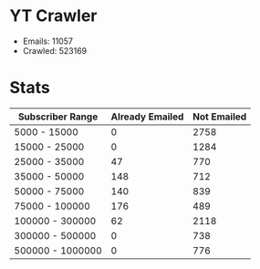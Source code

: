# YT Crawler
- Emails: 11057
- Crawled: 523169

# Stats
| Subscriber Range  | Already Emailed | Not Emailed |
|-------|-------|-------|
| 5000 - 15000 | 0 | 2758 |
| 15000 - 25000 | 0 | 1284 |
| 25000 - 35000 | 47 | 770 |
| 35000 - 50000 | 148 | 712 |
| 50000 - 75000 | 140 | 839 |
| 75000 - 100000 | 176 | 489 |
| 100000 - 300000 | 62 | 2118 |
| 300000 - 500000 | 0 | 738 |
| 500000 - 1000000 | 0 | 776 |
